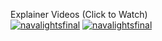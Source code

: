 Explainer Videos (Click to Watch) <br/>
[![navalightsfinal](https://img.youtube.com/vi/hpDMPJHT1JY/0.jpg
)](https://www.youtube.com/watch?v=hpDMPJHT1JY)
[![navalightsfinal](https://img.youtube.com/vi/8fx0M9WFZVo/0.jpg
)](https://www.youtube.com/watch?v=8fx0M9WFZVo)
